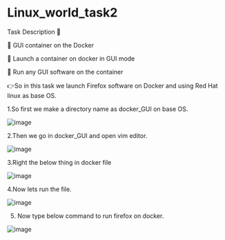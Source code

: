 # Linux_world_task2


Task Description 📄

📌 GUI container on the Docker

🔅 Launch a container on docker in GUI mode 

🔅 Run any GUI software on the container

👉So in this task we launch Firefox software on Docker and using Red Hat linux as base OS.

1.So first we make a directory name as docker_GUI on base OS.

![image](https://user-images.githubusercontent.com/60494696/120360714-afc48e80-c326-11eb-9072-fd7d5dad9467.png)

2.Then we go in docker_GUI and open vim editor.

![image](https://user-images.githubusercontent.com/60494696/120362875-2f535d00-c329-11eb-9080-0013b670b125.png)

3.Right the below thing in docker file

![image](https://user-images.githubusercontent.com/60494696/120362748-0c28ad80-c329-11eb-8e12-0fe063e0f230.png)

4.Now lets run the file.

![image](https://user-images.githubusercontent.com/60494696/120367231-4183ca00-c32e-11eb-8e9c-633dda933295.png)

5. Now type below command to run firefox on docker.

![image](https://user-images.githubusercontent.com/60494696/120367877-03d37100-c32f-11eb-8fdb-9fda4f7e5617.png)










